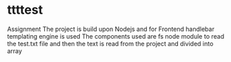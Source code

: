 # ttttest

Assignment 
The project is build upon Nodejs and for Frontend handlebar templating engine is used
The components used are fs node module to read the test.txt file and then the text is read from the project and divided into array
